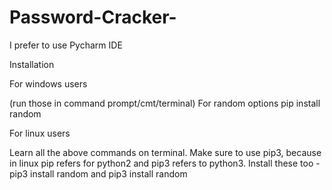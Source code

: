 # Password-Cracker-
I prefer to use Pycharm IDE

Installation

For windows users

(run those in command prompt/cmt/terminal) For random options pip install random

For linux users

Learn all the above commands on terminal. Make sure to use pip3, because in linux pip refers for python2 and pip3 refers to python3. Install these too - pip3 install random and pip3 install random
